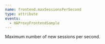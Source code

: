 ```yaml
---
name: frontend.maxSessionsPerSecond
type: attribute
events:
  - HAProxyFrontendSample
---
```


Maximum number of new sessions per second.